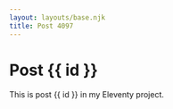 ```yaml
---
layout: layouts/base.njk
title: Post 4097
---
```


# Post {{ id }}

This is post {{ id }} in my Eleventy project.
